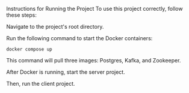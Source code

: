 Instructions for Running the Project
To use this project correctly, follow these steps:

Navigate to the project's root directory.

Run the following command to start the Docker containers:
```
docker compose up
```
This command will pull three images: Postgres, Kafka, and Zookeeper.

After Docker is running, start the server project.

Then, run the client project.
